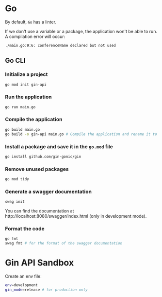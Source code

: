 # Go

By default, `Go` has a linter.

If we don't use a variable or a package, the application won't be able to run. A compilation error will occur:

```bash
./main.go:9:6: conferenceName declared but not used
```

## Go CLI

### Initialize a project

```bash
go mod init gin-api
```

### Run the application

```bash
go run main.go
```

### Compile the application

```bash
go build main.go
go build -o gin-api main.go # Compile the application and rename it to gin-api
```

### Install a package and save it in the `go.mod` file

```bash
go install github.com/gin-gonic/gin
```

### Remove unused packages

```bash
go mod tidy
```

### Generate a swagger documentation

```bash
swag init
```

You can find the documentation at http://localhost:8080/swagger/index.html (only in development mode).

### Format the code

```bash
go fmt
swag fmt # for the format of the swagger documentation
```

# Gin API Sandbox

Create an env file:

```bash
env=development
gin_mode=release # for production only
```